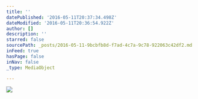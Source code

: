 ```yaml
---
title: ''
datePublished: '2016-05-11T20:37:34.498Z'
dateModified: '2016-05-11T20:36:54.922Z'
author: []
description: ''
starred: false
sourcePath: _posts/2016-05-11-9bcbfb8d-f7ad-4c7a-9c78-922063c42df2.md
inFeed: true
hasPage: false
inNav: false
_type: MediaObject

---
```

![](https://the-grid-user-content.s3-us-west-2.amazonaws.com/77e8b193-275c-4415-b17a-89889712eba2.jpg)